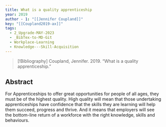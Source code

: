 ```yaml
---
title: What is a quality apprenticeship
year: 2019
author - 1: "[[Jennifer Coupland]]"
key: "[[Coupland2019-ax]]"
tags:
  - 2_Upgrade-MAY-2023
  - _BibTex-to-MD-Git
  - Workplace-Learning
  - Knowledge---Skill-Acquisition
---
```


> [!Bibliography]
> Coupland, Jennifer. 2019. “What is a quality apprenticeship.” 

## Abstract
For Apprenticeships to offer great opportunities for people of all ages, they must be of the highest quality. High quality will mean that those undertaking apprenticeships have confidence that the skills they are learning will help them succeed, progress and thrive. And it means that employers will see the bottom-line return of a workforce with the right knowledge, skills and behaviours.